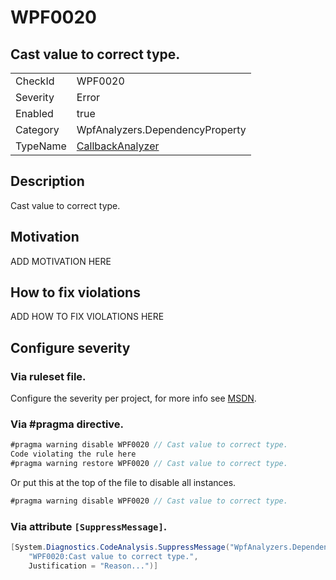 # WPF0020
## Cast value to correct type.

<!-- start generated table -->
<table>
<tr>
  <td>CheckId</td>
  <td>WPF0020</td>
</tr>
<tr>
  <td>Severity</td>
  <td>Error</td>
</tr>
<tr>
  <td>Enabled</td>
  <td>true</td>
</tr>
<tr>
  <td>Category</td>
  <td>WpfAnalyzers.DependencyProperty</td>
</tr>
<tr>
  <td>TypeName</td>
  <td><a href="https://github.com/DotNetAnalyzers/WpfAnalyzers/blob/master/WpfAnalyzers/NodeAnalyzers/CallbackAnalyzer.cs">CallbackAnalyzer</a></td>
</tr>
</table>
<!-- end generated table -->

## Description

Cast value to correct type.

## Motivation

ADD MOTIVATION HERE

## How to fix violations

ADD HOW TO FIX VIOLATIONS HERE

<!-- start generated config severity -->
## Configure severity

### Via ruleset file.

Configure the severity per project, for more info see [MSDN](https://msdn.microsoft.com/en-us/library/dd264949.aspx).

### Via #pragma directive.
```C#
#pragma warning disable WPF0020 // Cast value to correct type.
Code violating the rule here
#pragma warning restore WPF0020 // Cast value to correct type.
```

Or put this at the top of the file to disable all instances.
```C#
#pragma warning disable WPF0020 // Cast value to correct type.
```

### Via attribute `[SuppressMessage]`.

```C#
[System.Diagnostics.CodeAnalysis.SuppressMessage("WpfAnalyzers.DependencyProperty", 
    "WPF0020:Cast value to correct type.", 
    Justification = "Reason...")]
```
<!-- end generated config severity -->